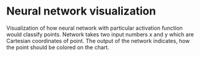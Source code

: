 # Neural network visualization
Visualization of how neural network with particular activation function would classify points.
Network takes two input numbers x and y which are Cartesian coordinates of point.
The output of the network indicates, how the point should be colored on the chart.
